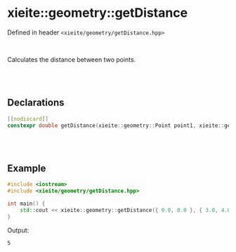 # xieite::geometry::getDistance
Defined in header `<xieite/geometry/getDistance.hpp>`

<br/>

Calculates the distance between two points.

<br/><br/>

## Declarations
```cpp
[[nodiscard]]
constexpr double getDistance(xieite::geometry::Point point1, xieite::geometry::Point point2) noexcept;
```

<br/><br/>

## Example
```cpp
#include <iostream>
#include <xieite/geometry/getDistance.hpp>

int main() {
	std::cout << xieite::geometry::getDistance({ 0.0, 0.0 }, { 3.0, 4.0 }) << '\n';
}
```
Output:
```
5
```

